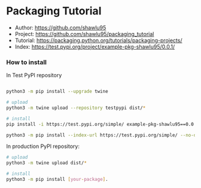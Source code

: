 # Packaging Tutorial
* Author: https://github.com/shawlu95
* Project: https://github.com/shawlu95/packaging_tutorial
* Tutorial: https://packaging.python.org/tutorials/packaging-projects/
* Index: https://test.pypi.org/project/example-pkg-shawlu95/0.0.1/


### How to install
In Test PyPl repository
```bash

python3 -m pip install --upgrade twine

# upload
python3 -m twine upload --repository testpypi dist/*

# install
pip install -i https://test.pypi.org/simple/ example-pkg-shawlu95==0.0.1

python3 -m pip install --index-url https://test.pypi.org/simple/ --no-deps example-pkg-shawlu95
```

In production PyPl repository:
```bash
# upload
python3 -m twine upload dist/*

# install
python3 -m pip install [your-package].
```